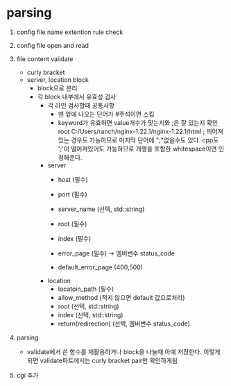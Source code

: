# parsing 

1. config file name extention rule check
2. config file open and read 
3. file content validate
	- curly bracket
	- server, location block 
		- block으로 분리
		- 각 block 내부에서 유효성 검사
			- 각 라인 검사할때 공통사항
				- 맨 앞에 나오는 단어가 #주석이면 스킵
				- keyword가 유효하면 value개수가 맞는지와 ;은 잘 있는지 확인
					root   C:/Users/ranch/nginx-1.22.1/nginx-1.22.1/html ;
					띄어져 있는 경우도 가능하므로 마지막 단어에 ";"없을수도 있다.
					cpp도 ';'이 떨어져있어도 가능하므로 개행을 포함한 whitespace이면 인정해준다.
			- server
				- host (필수)
				- port (필수)
				- server_name (선택, std::string)
				- root (필수)
				- index (필수)
				- error_page (필수) -> 멤버변수 status_code
				
				- default_error_page (400,500)
			- location 
				- locatoin_path (필수)
				- allow_method (적지 않으면 default 값으로처리)
				- root (선택, std::string)
				- index (선택, std::string)
				- return(redirection) (선택, 멤버변수 status_code)
4. parsing
    - validate에서 쓴 함수를 재활용하거나
    block을 나눌때 아예 저장한다.
    이렇게되면 validate파트에서는 curly bracket pair만 확인하게됨
			
5. cgi 추가


